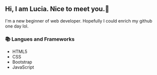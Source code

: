 

<!--
**lurulu156/lurulu156** is a ✨ _special_ ✨ repository because its `README.md` (this file) appears on your GitHub profile.

Here are some ideas to get you started:

- 🔭 I’m currently working on ...
- 🌱 I’m currently learning ...
- 👯 I’m looking to collaborate on ...
- 🤔 I’m looking for help with ...
- 💬 Ask me about ...
- 📫 How to reach me: ...
- 😄 Pronouns: ...
- ⚡ Fun fact: ...
-->

## Hi, I am Lucia. Nice to meet you.👋
I'm a new beginner of web developer. Hopefully I could enrich my github one day lol.

### 📚 Langues and Frameworks
- HTML5
- CSS
- Bootstrap
- JavaScript


